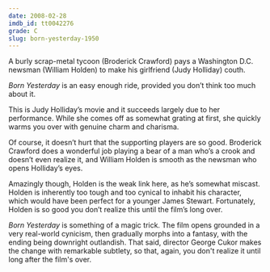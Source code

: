```yaml
---
date: 2008-02-28
imdb_id: tt0042276
grade: C
slug: born-yesterday-1950
---
```


A burly scrap-metal tycoon (Broderick Crawford) pays a Washington D.C. newsman (William Holden) to make his girlfriend (Judy Holliday) couth.

_Born Yesterday_ is an easy enough ride, provided you don’t think too much about it.

This is Judy Holliday’s movie and it succeeds largely due to her performance. While she comes off as somewhat grating at first, she quickly warms you over with genuine charm and charisma.

Of course, it doesn’t hurt that the supporting players are so good. Broderick Crawford does a wonderful job playing a bear of a man who’s a crook and doesn’t even realize it, and William Holden is smooth as the newsman who opens Holliday’s eyes.

Amazingly though, Holden is the weak link here, as he’s somewhat miscast. Holden is inherently too tough and too cynical to inhabit his character, which would have been perfect for a younger James Stewart. Fortunately, Holden is so good you don’t realize this until the film’s long over.

_Born Yesterday_ is something of a magic trick. The film opens grounded in a very real-world cynicism, then gradually morphs into a fantasy, with the ending being downright outlandish. That said, director George Cukor makes the change with remarkable subtlety, so that, again, you don't realize it until long after the film's over.
